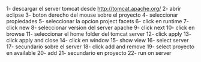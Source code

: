 1-	descargar el server tomcat desde http://tomcat.apache.org/
2-	abrir eclipse 
3-	boton derecho del mouse sobre el proyecto 
4-	seleccionar propiedades
5-	seleccionar la opcion project facets
6-	click en runtime
7-	click new
8-	seleccionar version del server apache
9-	click next
10-	click en browse
11- seleccionar el home folder del tomcat server
12-	click apply
13-	click apply and close
14-	click en window
15-	show view
16-	select server
17-	secundario sobre el server
18-	click add and remove
19-	select proyecto en available 
20-	add 
21-	secundario en proyecto
22- run on server
